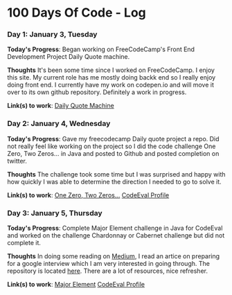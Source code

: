 # 100 Days Of Code - Log


### Day 1: January 3, Tuesday

**Today's Progress**: Began working on FreeCodeCamp's Front End Development Project Daily Quote machine.

**Thoughts** It's been some time since I worked on FreeCodeCamp.  I enjoy this site.  My current role has me mostly doing backk end so I really enjoy doing front end.  I currently have my work on codepen.io and will move it over to its own github repository.  Definitely a work in progress.  

**Link(s) to work**: [Daily Quote Machine](http://codepen.io/dvigil/pen/PZBgeV)

### Day 2: January 4, Wednesday

**Today's Progress**: Gave my freecodecamp Daily quote project a repo.  Did not really feel like working on the project so I did the code challenge One Zero, Two Zeros... in Java and posted to Github and  posted completion on twitter.  

**Thoughts** The challenge took some time but I was surprised and happy with how quickly I was able to determine the direction I needed to go to solve it.    

**Link(s) to work**: [One Zero, Two Zeros...](https://github.com/greenervigil/CodeEval/blob/master/JavaSolutions/Zeros.java)
[CodeEval Profile](https://www.codeeval.com/profile/greenervigil/)


### Day 3: January 5, Thursday

**Today's Progress**: Complete Major Element challenge in Java for CodeEval and worked on the challenge Chardonnay or Cabernet challenge but did not complete it.    

**Thoughts** In doing some reading on [Medium](Medium.com), I read an artice on preparing for a google interview which I am very interested in going through.  The repository is located [here](https://github.com/jwasham/google-interview-university).  There are a lot of resources, nice refresher.         

**Link(s) to work**: [Major Element](https://github.com/greenervigil/CodeEval/blob/master/JavaSolutions/Zeros.java)
[CodeEval Profile](https://www.codeeval.com/profile/greenervigil/)
